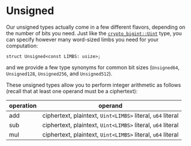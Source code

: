 # Unsigned

Our unsigned types actually come in a few different flavors, depending on the
number of bits you need. Just like the [`crypto_bigint::Uint`](https://docs.rs/crypto-bigint/latest/crypto_bigint/struct.Uint.html) type, you can specify however many word-sized limbs you need for your computation:

```rust,ignore
struct Unsigned<const LIMBS: usize>;
```

and we provide a few type synonyms for common bit sizes (`Unsigned64`,
`Unsigned128`, `Unsigned256`, and `Unsigned512`).

These unsigned types allow you to perform integer arithmetic as follows (recall that at least one operand must be a ciphertext):

operation | operand
----------|------------------------------------------------------------
add       | ciphertext, plaintext, `Uint<LIMBS>` literal, `u64` literal
sub       | ciphertext, plaintext, `Uint<LIMBS>` literal, `u64` literal
mul       | ciphertext, plaintext, `Uint<LIMBS>` literal, `u64` literal
